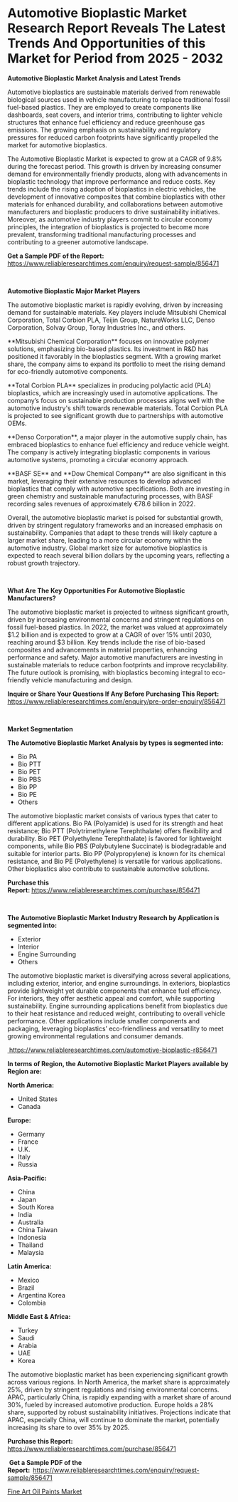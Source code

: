 <p><h1>Automotive Bioplastic Market Research Report Reveals The Latest Trends And Opportunities of this Market for Period from 2025 - 2032</h1></p><p><strong>Automotive Bioplastic Market Analysis and Latest Trends</strong></p>
<p><p>Automotive bioplastics are sustainable materials derived from renewable biological sources used in vehicle manufacturing to replace traditional fossil fuel-based plastics. They are employed to create components like dashboards, seat covers, and interior trims, contributing to lighter vehicle structures that enhance fuel efficiency and reduce greenhouse gas emissions. The growing emphasis on sustainability and regulatory pressures for reduced carbon footprints have significantly propelled the market for automotive bioplastics.</p><p>The Automotive Bioplastic Market is expected to grow at a CAGR of 9.8% during the forecast period. This growth is driven by increasing consumer demand for environmentally friendly products, along with advancements in bioplastic technology that improve performance and reduce costs. Key trends include the rising adoption of bioplastics in electric vehicles, the development of innovative composites that combine bioplastics with other materials for enhanced durability, and collaborations between automotive manufacturers and bioplastic producers to drive sustainability initiatives. Moreover, as automotive industry players commit to circular economy principles, the integration of bioplastics is projected to become more prevalent, transforming traditional manufacturing processes and contributing to a greener automotive landscape.</p></p>
<p><strong>Get a Sample PDF of the Report:&nbsp;</strong> <a href="https://www.reliableresearchtimes.com/enquiry/request-sample/856471?utm_campaign=3532&utm_medium=2&utm_source=Github&utm_content=ia&utm_term=31032025&utm_id=automotive-bioplastic">https://www.reliableresearchtimes.com/enquiry/request-sample/856471</a></p>
<p>&nbsp;</p>
<p><strong>Automotive Bioplastic Major Market Players</strong></p>
<p><p>The automotive bioplastic market is rapidly evolving, driven by increasing demand for sustainable materials. Key players include Mitsubishi Chemical Corporation, Total Corbion PLA, Teijin Group, NatureWorks LLC, Denso Corporation, Solvay Group, Toray Industries Inc., and others.</p><p>**Mitsubishi Chemical Corporation** focuses on innovative polymer solutions, emphasizing bio-based plastics. Its investment in R&D has positioned it favorably in the bioplastics segment. With a growing market share, the company aims to expand its portfolio to meet the rising demand for eco-friendly automotive components.</p><p>**Total Corbion PLA** specializes in producing polylactic acid (PLA) bioplastics, which are increasingly used in automotive applications. The company’s focus on sustainable production processes aligns well with the automotive industry's shift towards renewable materials. Total Corbion PLA is projected to see significant growth due to partnerships with automotive OEMs.</p><p>**Denso Corporation**, a major player in the automotive supply chain, has embraced bioplastics to enhance fuel efficiency and reduce vehicle weight. The company is actively integrating bioplastic components in various automotive systems, promoting a circular economy approach.</p><p>**BASF SE** and **Dow Chemical Company** are also significant in this market, leveraging their extensive resources to develop advanced bioplastics that comply with automotive specifications. Both are investing in green chemistry and sustainable manufacturing processes, with BASF recording sales revenues of approximately €78.6 billion in 2022.</p><p>Overall, the automotive bioplastic market is poised for substantial growth, driven by stringent regulatory frameworks and an increased emphasis on sustainability. Companies that adapt to these trends will likely capture a larger market share, leading to a more circular economy within the automotive industry. Global market size for automotive bioplastics is expected to reach several billion dollars by the upcoming years, reflecting a robust growth trajectory.</p></p>
<p>&nbsp;</p>
<p><strong>What Are The Key Opportunities For Automotive Bioplastic Manufacturers?</strong></p>
<p><p>The automotive bioplastic market is projected to witness significant growth, driven by increasing environmental concerns and stringent regulations on fossil fuel-based plastics. In 2022, the market was valued at approximately $1.2 billion and is expected to grow at a CAGR of over 15% until 2030, reaching around $3 billion. Key trends include the rise of bio-based composites and advancements in material properties, enhancing performance and safety. Major automotive manufacturers are investing in sustainable materials to reduce carbon footprints and improve recyclability. The future outlook is promising, with bioplastics becoming integral to eco-friendly vehicle manufacturing and design.</p></p>
<p><strong>Inquire or Share Your Questions If Any Before Purchasing This Report:</strong> <a href="https://www.reliableresearchtimes.com/enquiry/pre-order-enquiry/856471?utm_campaign=3532&utm_medium=2&utm_source=Github&utm_content=ia&utm_term=31032025&utm_id=automotive-bioplastic">https://www.reliableresearchtimes.com/enquiry/pre-order-enquiry/856471</a></p>
<p>&nbsp;</p>
<p><strong>Market Segmentation</strong></p>
<p><strong>The Automotive Bioplastic Market Analysis by types is segmented into:</strong></p>
<p><ul><li>Bio PA</li><li>Bio PTT</li><li>Bio PET</li><li>Bio PBS</li><li>Bio PP</li><li>Bio PE</li><li>Others</li></ul></p>
<p><p>The automotive bioplastic market consists of various types that cater to different applications. Bio PA (Polyamide) is used for its strength and heat resistance; Bio PTT (Polytrimethylene Terephthalate) offers flexibility and durability. Bio PET (Polyethylene Terephthalate) is favored for lightweight components, while Bio PBS (Polybutylene Succinate) is biodegradable and suitable for interior parts. Bio PP (Polypropylene) is known for its chemical resistance, and Bio PE (Polyethylene) is versatile for various applications. Other bioplastics also contribute to sustainable automotive solutions.</p></p>
<p><strong>Purchase this Report:&nbsp;</strong><a href="https://www.reliableresearchtimes.com/purchase/856471?utm_campaign=3532&utm_medium=2&utm_source=Github&utm_content=ia&utm_term=31032025&utm_id=automotive-bioplastic">https://www.reliableresearchtimes.com/purchase/856471</a></p>
<p>&nbsp;</p>
<p><strong>The Automotive Bioplastic Market Industry Research by Application is segmented into:</strong></p>
<p><ul><li>Exterior</li><li>Interior</li><li>Engine Surrounding</li><li>Others</li></ul></p>
<p><p>The automotive bioplastic market is diversifying across several applications, including exterior, interior, and engine surroundings. In exteriors, bioplastics provide lightweight yet durable components that enhance fuel efficiency. For interiors, they offer aesthetic appeal and comfort, while supporting sustainability. Engine surrounding applications benefit from bioplastics due to their heat resistance and reduced weight, contributing to overall vehicle performance. Other applications include smaller components and packaging, leveraging bioplastics’ eco-friendliness and versatility to meet growing environmental regulations and consumer demands.</p></p>
<p><a href="https://www.reliableresearchtimes.com/automotive-bioplastic-r856471?utm_campaign=3532&utm_medium=2&utm_source=Github&utm_content=ia&utm_term=31032025&utm_id=automotive-bioplastic">&nbsp;https://www.reliableresearchtimes.com/automotive-bioplastic-r856471</a></p>
<p><strong>In terms of Region, the Automotive Bioplastic Market Players available by Region are:</strong></p>
<p>
    <p> <strong> North America: </strong>
        <ul>
            <li>United States</li>
            <li>Canada</li>
        </ul>
        </p> 
    <p> <strong> Europe: </strong>
        <ul>
            <li>Germany</li>
            <li>France</li>
            <li>U.K.</li>
            <li>Italy</li>
            <li>Russia</li>
        </ul>
        </p> 
    <p> <strong> Asia-Pacific: </strong>
        <ul>
            <li>China</li>
            <li>Japan</li>
            <li>South Korea</li>
            <li>India</li>
            <li>Australia</li>
            <li>China Taiwan</li>
            <li>Indonesia</li>
            <li>Thailand</li>
            <li>Malaysia</li>
        </ul>
        </p> 
    <p> <strong> Latin America: </strong>
        <ul>
            <li>Mexico</li>
            <li>Brazil</li>
            <li>Argentina Korea</li>
            <li>Colombia</li>
        </ul>
        </p> 
    <p> <strong> Middle East & Africa: </strong>
        <ul>
            <li>Turkey</li>
            <li>Saudi</li>
            <li>Arabia</li>
            <li>UAE</li>
            <li>Korea</li>
        </ul>
    </p>
    </p>
<p><p>The automotive bioplastic market has been experiencing significant growth across various regions. In North America, the market share is approximately 25%, driven by stringent regulations and rising environmental concerns. APAC, particularly China, is rapidly expanding with a market share of around 30%, fueled by increased automotive production. Europe holds a 28% share, supported by robust sustainability initiatives. Projections indicate that APAC, especially China, will continue to dominate the market, potentially increasing its share to over 35% by 2025.</p></p>
<p><strong>Purchase this Report: </strong><a href="https://www.reliableresearchtimes.com/purchase/856471?utm_campaign=3532&utm_medium=2&utm_source=Github&utm_content=ia&utm_term=31032025&utm_id=automotive-bioplastic">https://www.reliableresearchtimes.com/purchase/856471</a></p>
<p>&nbsp;<strong>Get a Sample PDF of the Report:&nbsp;&nbsp;</strong><a href="https://www.reliableresearchtimes.com/enquiry/request-sample/856471?utm_campaign=3532&utm_medium=2&utm_source=Github&utm_content=ia&utm_term=31032025&utm_id=automotive-bioplastic">https://www.reliableresearchtimes.com/enquiry/request-sample/856471</a></p>
<p><strong></strong></p>
<p><p><a href="https://github.com/belhejmawoue/Market-Research-Report-List-1/blob/main/fine-art-oil-paints-market.md?utm_campaign=3532&utm_medium=2&utm_source=Github&utm_content=ia&utm_term=31032025&utm_id=automotive-bioplastic">Fine Art Oil Paints Market</a></p></p>